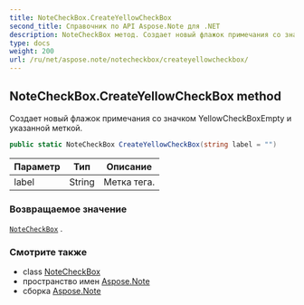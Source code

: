 ```yaml
---
title: NoteCheckBox.CreateYellowCheckBox
second_title: Справочник по API Aspose.Note для .NET
description: NoteCheckBox метод. Создает новый флажок примечания со значком YellowCheckBoxEmpty и указанной меткой.
type: docs
weight: 200
url: /ru/net/aspose.note/notecheckbox/createyellowcheckbox/
---
```

## NoteCheckBox.CreateYellowCheckBox method

Создает новый флажок примечания со значком YellowCheckBoxEmpty и указанной меткой.

```csharp
public static NoteCheckBox CreateYellowCheckBox(string label = "")
```

| Параметр | Тип | Описание |
| --- | --- | --- |
| label | String | Метка тега. |

### Возвращаемое значение

[`NoteCheckBox`](../) .

### Смотрите также

* class [NoteCheckBox](../)
* пространство имен [Aspose.Note](../../notecheckbox/)
* сборка [Aspose.Note](../../../)


